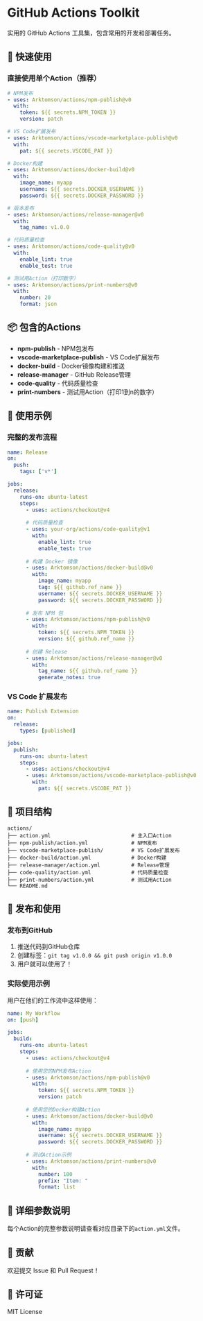 # GitHub Actions Toolkit

实用的 GitHub Actions 工具集，包含常用的开发和部署任务。

## 🚀 快速使用

### 直接使用单个Action（推荐）

```yaml
# NPM发布
- uses: Arktomson/actions/npm-publish@v0
  with:
    token: ${{ secrets.NPM_TOKEN }}
    version: patch

# VS Code扩展发布
- uses: Arktomson/actions/vscode-marketplace-publish@v0
  with:
    pat: ${{ secrets.VSCODE_PAT }}

# Docker构建  
- uses: Arktomson/actions/docker-build@v0
  with:
    image_name: myapp
    username: ${{ secrets.DOCKER_USERNAME }}
    password: ${{ secrets.DOCKER_PASSWORD }}

# 版本发布
- uses: Arktomson/actions/release-manager@v0
  with:
    tag_name: v1.0.0

# 代码质量检查
- uses: Arktomson/actions/code-quality@v0
  with:
    enable_lint: true
    enable_test: true

# 测试用Action（打印数字）
- uses: Arktomson/actions/print-numbers@v0
  with:
    number: 20
    format: json
```

## 📦 包含的Actions

- **npm-publish** - NPM包发布
- **vscode-marketplace-publish** - VS Code扩展发布
- **docker-build** - Docker镜像构建和推送
- **release-manager** - GitHub Release管理
- **code-quality** - 代码质量检查
- **print-numbers** - 测试用Action（打印1到n的数字）

## 📝 使用示例

### 完整的发布流程
```yaml
name: Release
on:
  push:
    tags: ['v*']

jobs:
  release:
    runs-on: ubuntu-latest
    steps:
      - uses: actions/checkout@v4
      
      # 代码质量检查
      - uses: your-org/actions/code-quality@v1
        with:
          enable_lint: true
          enable_test: true
      
      # 构建 Docker 镜像
      - uses: Arktomson/actions/docker-build@v0
        with:
          image_name: myapp
          tag: ${{ github.ref_name }}
          username: ${{ secrets.DOCKER_USERNAME }}
          password: ${{ secrets.DOCKER_PASSWORD }}
      
      # 发布 NPM 包
      - uses: Arktomson/actions/npm-publish@v0
        with:
          token: ${{ secrets.NPM_TOKEN }}
          version: ${{ github.ref_name }}
      
      # 创建 Release
      - uses: Arktomson/actions/release-manager@v0
        with:
          tag_name: ${{ github.ref_name }}
          generate_notes: true
```

### VS Code 扩展发布
```yaml
name: Publish Extension
on:
  release:
    types: [published]

jobs:
  publish:
    runs-on: ubuntu-latest
    steps:
      - uses: actions/checkout@v4
      - uses: Arktomson/actions/vscode-marketplace-publish@v0
        with:
          pat: ${{ secrets.VSCODE_PAT }}
```

## 🔧 项目结构

```
actions/
├── action.yml                          # 主入口Action
├── npm-publish/action.yml              # NPM发布
├── vscode-marketplace-publish/         # VS Code扩展发布
├── docker-build/action.yml             # Docker构建
├── release-manager/action.yml          # Release管理
├── code-quality/action.yml             # 代码质量检查
├── print-numbers/action.yml            # 测试用Action
└── README.md
```

## 🚀 发布和使用

### 发布到GitHub
1. 推送代码到GitHub仓库
2. 创建标签：`git tag v1.0.0 && git push origin v1.0.0`
3. 用户就可以使用了！

### 实际使用示例
用户在他们的工作流中这样使用：

```yaml
name: My Workflow
on: [push]

jobs:
  build:
    runs-on: ubuntu-latest
    steps:
      - uses: actions/checkout@v4
      
      # 使用您的NPM发布Action
      - uses: Arktomson/actions/npm-publish@v0
        with:
          token: ${{ secrets.NPM_TOKEN }}
          version: patch
          
      # 使用您的Docker构建Action
      - uses: Arktomson/actions/docker-build@v0
        with:
          image_name: myapp
          username: ${{ secrets.DOCKER_USERNAME }}
          password: ${{ secrets.DOCKER_PASSWORD }}
      
      # 测试Action示例
      - uses: Arktomson/actions/print-numbers@v0
        with:
          number: 100
          prefix: "Item: "
          format: list
```

## 📖 详细参数说明

每个Action的完整参数说明请查看对应目录下的`action.yml`文件。

## 🤝 贡献

欢迎提交 Issue 和 Pull Request！

## 📄 许可证

MIT License